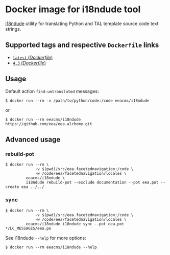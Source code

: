 # Docker image for i18ndude tool

[i18ndude](https://pypi.python.org/pypi/i18ndude) utility for translating Python and TAL template source code text strings.


## Supported tags and respective `Dockerfile` links

- [`latest` (*Dockerfile*)](https://github.com/eea/eea.docker.i18ndude/blob/master/Dockerfile)
- [`4.3` (*Dockerfile*)](https://github.com/eea/eea.docker.i18ndude/blob/4.3/Dockerfile)

## Usage

Default action `find-untranslated` messages: 

    $ docker run --rm -v /path/to/python/code:/code eeacms/i18ndude

or

    $ docker run --rm eeacms/i18ndude https://github.com/eea/eea.alchemy.git

## Advanced usage

### rebuild-pot


    $ docker run --rm \
                 -v $(pwd)/src/eea.facetednavigation:/code \
                 -w /code/eea/facetednavigation/locales \
             eeacms/i18ndude \
             i18ndude rebuild-pot --exclude documentation --pot eea.pot --create eea ../../


### sync


    $ docker run --rm \
                 -v $(pwd)/src/eea.facetednavigation:/code \
                 -w /code/eea/facetednavigation/locales \
             eeacms/i18ndude i18ndude sync --pot eea.pot */LC_MESSAGES/eea.po
         

See i18ndude `--help` for more options:


    $ docker run --rm eeacms/i18ndude --help
